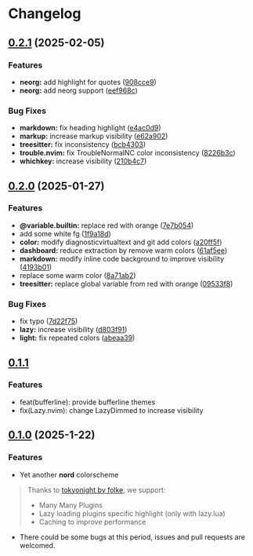 # Changelog

## [0.2.1](https://github.com/dupeiran001/nord.nvim/compare/v0.2.0...v0.2.1) (2025-02-05)


### Features

* **neorg:** add highlight for quotes ([908cce9](https://github.com/dupeiran001/nord.nvim/commit/908cce900143ea2a0f7b21d426cf7c2824d72b6e))
* **neorg:** add neorg support ([eef968c](https://github.com/dupeiran001/nord.nvim/commit/eef968cec72fd138cccf5246b9d2b2050e4bc76a))


### Bug Fixes

* **markdown:** fix heading highlight ([e4ac0d9](https://github.com/dupeiran001/nord.nvim/commit/e4ac0d90eb674e40a8560903a253b74ffd062dd0))
* **markup:** increase markup visibility ([e62a902](https://github.com/dupeiran001/nord.nvim/commit/e62a90246c7ffb5571645ca93afc988405de2789))
* **treesitter:** fix inconsistency ([bcb4303](https://github.com/dupeiran001/nord.nvim/commit/bcb43030c027a052e50ab90c54857e22fcde0fd3))
* **trouble.nvim:** fix TroubleNormalNC color inconsistency ([8226b3c](https://github.com/dupeiran001/nord.nvim/commit/8226b3c9e568d248b75ee3c3ef8dabc7c481a965))
* **whichkey:** increase visibility ([210b4c7](https://github.com/dupeiran001/nord.nvim/commit/210b4c7a7a660c87ecf042ed84a9e71d0d9e5e63))

## [0.2.0](https://github.com/dupeiran001/nord.nvim/compare/v0.1.1...v0.2.0) (2025-01-27)


### Features

* **@variable.builtin:** replace red with orange ([7e7b054](https://github.com/dupeiran001/nord.nvim/commit/7e7b054f3bcd9b13fb34dcf56736dd4db4030cf0))
* add some white fg ([1f9a18d](https://github.com/dupeiran001/nord.nvim/commit/1f9a18d8a65676e95de6a9d7c259f04b2b161af4))
* **color:** modify diagnosticvirtualtext and git add colors ([a20ff5f](https://github.com/dupeiran001/nord.nvim/commit/a20ff5fb8c94ef8ed60ecc4b3cc38d8b18f6394a))
* **dashboard:** reduce extraction by remove warm colors ([61af5ee](https://github.com/dupeiran001/nord.nvim/commit/61af5ee47a98a301a370062a9b3ba7acba36dc14))
* **markdown:** modify inline code background to improve visibility ([4193b01](https://github.com/dupeiran001/nord.nvim/commit/4193b01d4b5d2ea187b11a5316b2f0132943ecaf))
* replace some warm color ([8a71ab2](https://github.com/dupeiran001/nord.nvim/commit/8a71ab24bf9db07d22f8050b11061d0d81ecd67e))
* **treesitter:** replace global variable from red with orange ([09533f8](https://github.com/dupeiran001/nord.nvim/commit/09533f8fd20a7b01ff537a58a8bb994826dae0a8))


### Bug Fixes

* fix typo ([7d22f75](https://github.com/dupeiran001/nord.nvim/commit/7d22f75fd4e5f17d4097daf886f4d07c80910804))
* **lazy:** increase visibility ([d803f91](https://github.com/dupeiran001/nord.nvim/commit/d803f9123c61e26b860b4059215f8d77a80dd4aa))
* **light:** fix repeated colors ([abeaa39](https://github.com/dupeiran001/nord.nvim/commit/abeaa394e71cf8a5c5d450a5dc12b5d900f67795))

## [0.1.1](2025-1-23)

### Features 

* feat(bufferline): provide bufferline themes
* fix(Lazy.nvim): change LazyDimmed to increase visibility

## [0.1.0](https://github.com/dupeiran001/nord.nvim/tree/ebdb0bcc301c7ba08c16ece6b95651d09e57247e) (2025-1-22)

### Features

* Yet another **nord** colorscheme

> Thanks to [tokyonight by folke](https://github.com/folke/tokyonight.nvim), we support:
> * Many Many Plugins
> * Lazy loading plugins specific highlight (only with lazy.lua)
> * Caching to improve performance

* There could be some bugs at this period, issues and pull requests are welcomed.
